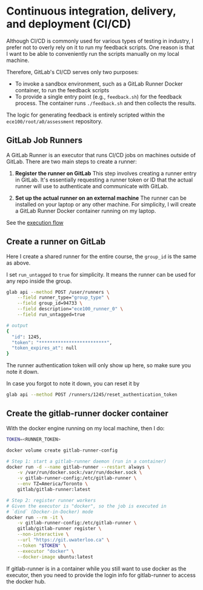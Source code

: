 # Continuous integration, delivery, and deployment (CI/CD)

Although CI/CD is commonly used for various types of testing in industry, I
prefer not to overly rely on it to run my feedback scripts. One reason is that I
want to be able to conveniently run the scripts manually on my local machine.

Therefore, GitLab's CI/CD serves only two purposes:

- To invoke a sandbox environment, such as a GitLab Runner Docker container, to
  run the feedback scripts
- To provide a single entry point (e.g., `feedback.sh`) for the feedback
  process. The container runs `./feedback.sh` and then collects the results.

The logic for generating feedback is entirely scripted within the
`ece100/root/a0/assessment` repository.

## GitLab Job Runners

A GitLab Runner is an executor that runs CI/CD jobs on machines outside of
GitLab. There are two main steps to create a runner:

1. **Register the runner on GitLab** This step involves creating a runner entry
   in GitLab. It's essentially requesting a runner token or ID that the actual
   runner will use to authenticate and communicate with GitLab.

2. **Set up the actual runner on an external machine** The runner can be
   installed on your laptop or any other machine. For simplicity, I will create
   a GitLab Runner Docker container running on my laptop.

See the [execution flow](https://docs.gitlab.com/runner/#runner-execution-flow)

## Create a runner on GitLab

Here I create a shared runner for the entire course, the `group_id` is the same
as above.

I set `run_untagged` to `true` for simplicity. It means the runner can be used
for any repo inside the group.

```bash
glab api --method POST /user/runners \
    --field runner_type="group_type" \
    --field group_id=94733 \
    --field description="ece100_runner_0" \
    --field run_untagged=true

# output
{
  "id": 1245,
  "token": "*************************",
  "token_expires_at": null
}
```

The runner authentication token will only show up here, so make sure you note it
down.

In case you forgot to note it down, you can reset it by

```bash
glab api --method POST /runners/1245/reset_authentication_token
```

## Create the gitlab-runner docker container

With the docker engine running on my local machine, then I do:

```bash
TOKEN=<RUNNER_TOKEN>

docker volume create gitlab-runner-config

# Step 1: start a gitlab-runner daemon (run in a container)
docker run -d --name gitlab-runner --restart always \
    -v /var/run/docker.sock:/var/run/docker.sock \
    -v gitlab-runner-config:/etc/gitlab-runner \
    --env TZ=America/Toronto \
    gitlab/gitlab-runner:latest

# Step 2: register runner workers
# Given the executor is "docker", so the job is executed in
# `dind` (Docker-in-Docker) mode
docker run --rm -it \
    -v gitlab-runner-config:/etc/gitlab-runner \
    gitlab/gitlab-runner register \
    --non-interactive \
    --url "https://git.uwaterloo.ca" \
    --token "$TOKEN" \
    --executor "docker" \
    --docker-image ubuntu:latest
```

If gitlab-runner is in a container while you still want to use docker as the
executor, then you need to provide the login info for gitlab-runner to access
the docker hub.
